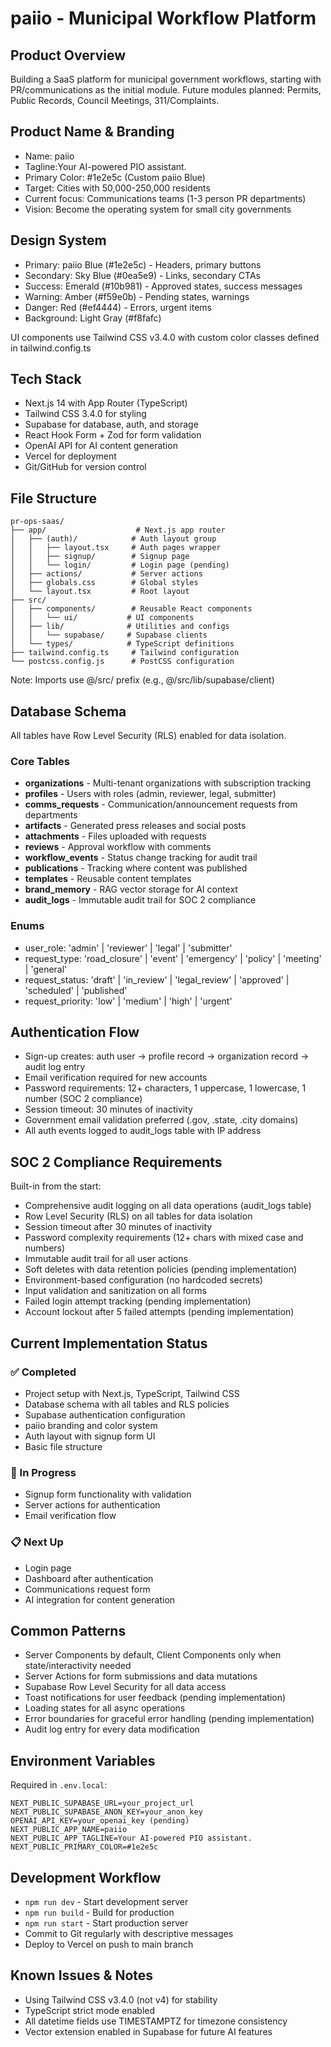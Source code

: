 # paiio - Municipal Workflow Platform

## Product Overview
Building a SaaS platform for municipal government workflows, starting with PR/communications as the initial module. Future modules planned: Permits, Public Records, Council Meetings, 311/Complaints.

## Product Name & Branding
- Name: paiio
- Tagline:Your AI-powered PIO assistant.
- Primary Color: #1e2e5c (Custom paiio Blue)
- Target: Cities with 50,000-250,000 residents
- Current focus: Communications teams (1-3 person PR departments)
- Vision: Become the operating system for small city governments

## Design System
- Primary: paiio Blue (#1e2e5c) - Headers, primary buttons
- Secondary: Sky Blue (#0ea5e9) - Links, secondary CTAs  
- Success: Emerald (#10b981) - Approved states, success messages
- Warning: Amber (#f59e0b) - Pending states, warnings
- Danger: Red (#ef4444) - Errors, urgent items
- Background: Light Gray (#f8fafc)

UI components use Tailwind CSS v3.4.0 with custom color classes defined in tailwind.config.ts

## Tech Stack
- Next.js 14 with App Router (TypeScript)
- Tailwind CSS 3.4.0 for styling
- Supabase for database, auth, and storage
- React Hook Form + Zod for form validation
- OpenAI API for AI content generation
- Vercel for deployment
- Git/GitHub for version control

## File Structure
```
pr-ops-saas/
├── app/                    # Next.js app router
│   ├── (auth)/            # Auth layout group
│   │   ├── layout.tsx     # Auth pages wrapper
│   │   ├── signup/        # Signup page
│   │   └── login/         # Login page (pending)
│   ├── actions/           # Server actions
│   ├── globals.css        # Global styles
│   └── layout.tsx         # Root layout
├── src/
│   ├── components/        # Reusable React components
│   │   └── ui/           # UI components
│   ├── lib/              # Utilities and configs
│   │   └── supabase/     # Supabase clients
│   └── types/            # TypeScript definitions
├── tailwind.config.ts     # Tailwind configuration
└── postcss.config.js      # PostCSS configuration
```

Note: Imports use @/src/ prefix (e.g., @/src/lib/supabase/client)

## Database Schema
All tables have Row Level Security (RLS) enabled for data isolation.

### Core Tables
- **organizations** - Multi-tenant organizations with subscription tracking
- **profiles** - Users with roles (admin, reviewer, legal, submitter)
- **comms_requests** - Communication/announcement requests from departments
- **artifacts** - Generated press releases and social posts
- **attachments** - Files uploaded with requests
- **reviews** - Approval workflow with comments
- **workflow_events** - Status change tracking for audit trail
- **publications** - Tracking where content was published
- **templates** - Reusable content templates
- **brand_memory** - RAG vector storage for AI context
- **audit_logs** - Immutable audit trail for SOC 2 compliance

### Enums
- user_role: 'admin' | 'reviewer' | 'legal' | 'submitter'
- request_type: 'road_closure' | 'event' | 'emergency' | 'policy' | 'meeting' | 'general'
- request_status: 'draft' | 'in_review' | 'legal_review' | 'approved' | 'scheduled' | 'published'
- request_priority: 'low' | 'medium' | 'high' | 'urgent'

## Authentication Flow
- Sign-up creates: auth user → profile record → organization record → audit log entry
- Email verification required for new accounts
- Password requirements: 12+ characters, 1 uppercase, 1 lowercase, 1 number (SOC 2 compliance)
- Session timeout: 30 minutes of inactivity
- Government email validation preferred (.gov, .state, .city domains)
- All auth events logged to audit_logs table with IP address

## SOC 2 Compliance Requirements
Built-in from the start:
- Comprehensive audit logging on all data operations (audit_logs table)
- Row Level Security (RLS) on all tables for data isolation
- Session timeout after 30 minutes of inactivity  
- Password complexity requirements (12+ chars with mixed case and numbers)
- Immutable audit trail for all user actions
- Soft deletes with data retention policies (pending implementation)
- Environment-based configuration (no hardcoded secrets)
- Input validation and sanitization on all forms
- Failed login attempt tracking (pending implementation)
- Account lockout after 5 failed attempts (pending implementation)

## Current Implementation Status
### ✅ Completed
- Project setup with Next.js, TypeScript, Tailwind CSS
- Database schema with all tables and RLS policies
- Supabase authentication configuration
- paiio branding and color system
- Auth layout with signup form UI
- Basic file structure

### 🚧 In Progress
- Signup form functionality with validation
- Server actions for authentication
- Email verification flow

### 📋 Next Up
- Login page
- Dashboard after authentication
- Communications request form
- AI integration for content generation

## Common Patterns
- Server Components by default, Client Components only when state/interactivity needed
- Server Actions for form submissions and data mutations
- Supabase Row Level Security for all data access
- Toast notifications for user feedback (pending implementation)
- Loading states for all async operations
- Error boundaries for graceful error handling (pending implementation)
- Audit log entry for every data modification

## Environment Variables
Required in `.env.local`:
```
NEXT_PUBLIC_SUPABASE_URL=your_project_url
NEXT_PUBLIC_SUPABASE_ANON_KEY=your_anon_key
OPENAI_API_KEY=your_openai_key (pending)
NEXT_PUBLIC_APP_NAME=paiio
NEXT_PUBLIC_APP_TAGLINE=Your AI-powered PIO assistant.
NEXT_PUBLIC_PRIMARY_COLOR=#1e2e5c
```

## Development Workflow
- `npm run dev` - Start development server
- `npm run build` - Build for production
- `npm run start` - Start production server
- Commit to Git regularly with descriptive messages
- Deploy to Vercel on push to main branch

## Known Issues & Notes
- Using Tailwind CSS v3.4.0 (not v4) for stability
- TypeScript strict mode enabled
- All datetime fields use TIMESTAMPTZ for timezone consistency
- Vector extension enabled in Supabase for future AI features